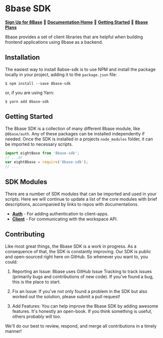 # 8base SDK

[**Sign Up for 8Base**](https://app.8base.com)	🤘	[**Documentation Home**](https://docs.8base.com)	📑	[**Getting Started**](https://docs.8base.com/getting-started/quick-start)	🚀	[**8base Plans**](https://www.8base.com/pricing)

8base provides a set of client libraries that are helpful when building frontend applications using 8base as a backend.

## Installation
The easiest way to install 8abse-sdk is to use NPM and install the package locally in your project, adding it to the `package.json` file:

```shell
$ npm install --save 8base-sdk
```

or, if you are using Yarn:

```shell
$ yarn add 8base-sdk
```

## Getting Started
The 8base SDK is a collection of many different 8base module, like `@8base/auth`. Any of these packages can be installed independently if needed. Once the SDK is installed in a projects `node_modules` folder, it can be imported to necessary scripts.

```javascript
import eightBase from '8base-sdk';
// ...or
var eightBbase = require('8base-sdk');
// ...
```

## SDK Modules
There are a number of SDK modules that can be imported and used in your scripts. Here we will continue to update a list of the core modules with brief descriptions, accompanied by links to repos with documentations.

* [**Auth**](./packages/auth/README.md) - For adding authentication to client-apps.
* [**Client**](./packages/api-client/README.md) - For communicating with the workspace API.

## Contributing
Like most great things, the 8base SDK is a work in progress. As a consequence of that, the SDK is constantly improving. Our SDK is public and open-sourced right here on GitHub. So whenever you want to, you could:

1. Reporting an Issue: 8base uses GitHub Issue Tracking to track issues (primarily bugs and contributions of new code). If you've found a bug, this is the place to start.

2. Fix an Issue: If you've not only found a problem in the SDK but also worked out the solution, please submit a pull request!

3. Add Features: You can help improve the 8base SDK by adding awesome features. It's honestly an open-book. If you think something is useful, others probably will too.

We'll do our best to review, respond, and merge all contributions in a timely manner!
